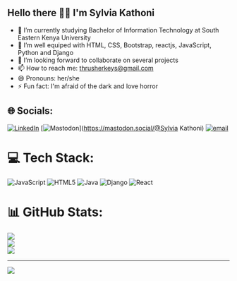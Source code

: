 <!--Level 1: Simple bio stats -->
## Hello there 👋🏾 I'm Sylvia Kathoni

- 🔭 I’m currently studying Bachelor of Information Technology at South Eastern Kenya University<br/>
- 🌱 I’m well equiped with HTML, CSS, Bootstrap, reactjs, JavaScript, Python and Django <br/>
- 👯 I’m looking forward to collaborate on several projects <br/>
- 📫 How to reach me: thrusherkeys@gmail.com<br/>
- 😄 Pronouns: her/she<br/>
- ⚡ Fun fact: I'm afraid of the dark and love horror <br/>

## 🌐 Socials:
[![LinkedIn](https://img.shields.io/badge/LinkedIn-%230077B5.svg?logo=linkedin&logoColor=white)](https://linkedin.com/in/https://www.linkedin.com/in/sylvia-kathoni-869ab42a7/) [![Mastodon](https://img.shields.io/badge/-MASTODON-%232B90D9?logo=mastodon&logoColor=white)](https://mastodon.social/@Sylvia Kathoni) [![email](https://img.shields.io/badge/Email-D14836?logo=gmail&logoColor=white)](mailto:thrusherkeys@gmail.com) 

# 💻 Tech Stack:
![JavaScript](https://img.shields.io/badge/javascript-%23323330.svg?style=for-the-badge&logo=javascript&logoColor=%23F7DF1E) ![HTML5](https://img.shields.io/badge/html5-%23E34F26.svg?style=for-the-badge&logo=html5&logoColor=white) ![Java](https://img.shields.io/badge/java-%23ED8B00.svg?style=for-the-badge&logo=openjdk&logoColor=white) ![Django](https://img.shields.io/badge/django-%23092E20.svg?style=for-the-badge&logo=django&logoColor=white) ![React](https://img.shields.io/badge/react-%2320232a.svg?style=for-the-badge&logo=react&logoColor=%2361DAFB)
# 📊 GitHub Stats:
![](https://github-readme-stats.vercel.app/api?username=Kathoni&theme=dark&hide_border=false&include_all_commits=false&count_private=false)<br/>
![](https://nirzak-streak-stats.vercel.app/?user=Kathoni&theme=dark&hide_border=false)<br/>
![](https://github-readme-stats.vercel.app/api/top-langs/?username=Kathoni&theme=dark&hide_border=false&include_all_commits=false&count_private=false&layout=compact)

---
[![](https://visitcount.itsvg.in/api?id=Kathoni&icon=0&color=0)](https://visitcount.itsvg.in)

<!-- Proudly created with GPRM ( https://gprm.itsvg.in ) -->
<!-- GitHub stats from https://github.com/anuraghazara/github-readme-stats -->
